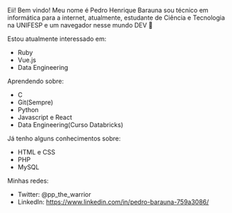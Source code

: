 Eii! Bem vindo! Meu nome é Pedro Henrique Barauna sou técnico em informática para a internet, atualmente, estudante de Ciência e Tecnologia na UNIFESP
e um navegador nesse mundo DEV 🥰

Estou atualmente interessado em:
- Ruby
- Vue.js
- Data Engineering

Aprendendo sobre:
- C
- Git(Sempre)
- Python
- Javascript e React
- Data Engineering(Curso Databricks)

Já tenho alguns conhecimentos sobre:
- HTML e CSS
- PHP
- MySQL

Minhas redes:
- Twitter: @pp_the_warrior
- LinkedIn: https://www.linkedin.com/in/pedro-barauna-759a3086/
